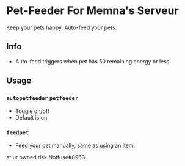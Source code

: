 # Pet-Feeder For Memna's Serveur
Keep your pets happy. Auto-feed your pets.

## Info
- Auto-feed triggers when pet has 50 remaining energy or less.

## Usage
### `autopetfeeder` `petfeeder` 
- Toggle on/off
- Default is on
### `feedpet`
- Feed your pet manually, same as using an item.

at ur owned risk Notfuse#8963
